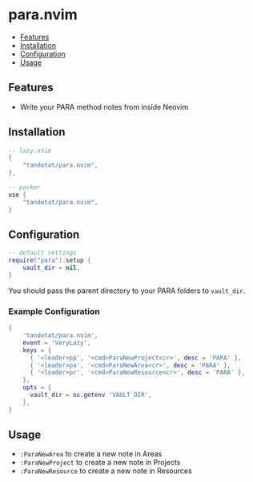 <!-- LTeX: enabled=false -->
# para.nvim
<!-- LTeX: enabled=true -->
<!-- toc -->
- [Features](#features)
- [Installation](#installation)
- [Configuration](#configuration)
- [Usage](#usage)
<!-- tocstop -->

## Features

- Write your PARA method notes from inside Neovim

## Installation

```lua
-- lazy.nvim
{
	"tandetat/para.nvim",
},

-- packer
use {
	"tandetat/para.nvim",
}
```

## Configuration

```lua
-- default settings
require("para").setup {
	vault_dir = nil,
}
```

You should pass the parent directory to your PARA folders to `vault_dir`.

### Example Configuration

```lua
{
    'tandetat/para.nvim',
    event = 'VeryLazy',
    keys = {
      { '<leader>pp', '<cmd>ParaNewProject<cr>', desc = 'PARA' },
      { '<leader>pa', '<cmd>ParaNewArea<cr>', desc = 'PARA' },
      { '<leader>pr', '<cmd>ParaNewResource<cr>', desc = 'PARA' },
    },
    opts = {
      vault_dir = os.getenv 'VAULT_DIR',
    },
}
```

## Usage

- `:ParaNewArea` to create a new note in Areas
- `:ParaNewProject` to create a new note in Projects
- `:ParaNewResource` to create a new note in Resources

